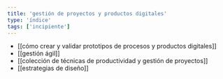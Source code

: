 ```yaml
---
title: 'gestión de proyectos y productos digitales'
type: 'índice'
tags: ['incipiente']
---
```


- [[cómo crear y validar prototipos de procesos y productos digitales]]
- [[gestión ágil]]
- [[colección de técnicas de productividad y gestión de proyectos]]
- [[estrategias de diseño]]